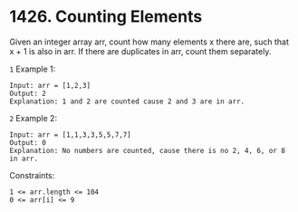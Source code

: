 # 1426. Counting Elements

Given an integer array arr, count how many elements x there are, such that x + 1 is also in arr. If there are duplicates in arr, count them separately.

`1` Example 1:

```
Input: arr = [1,2,3]
Output: 2
Explanation: 1 and 2 are counted cause 2 and 3 are in arr.
```

`2` Example 2:

```
Input: arr = [1,1,3,3,5,5,7,7]
Output: 0
Explanation: No numbers are counted, cause there is no 2, 4, 6, or 8 in arr.
```

Constraints:

```
1 <= arr.length <= 104
0 <= arr[i] <= 9
```
